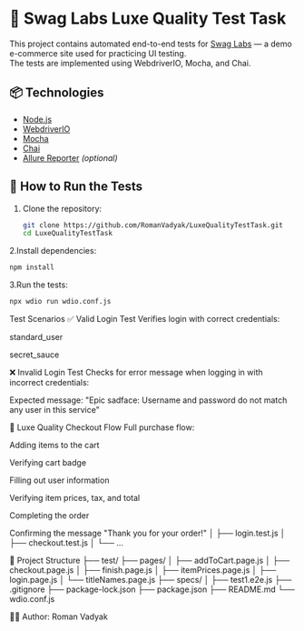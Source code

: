 # 🧪 Swag Labs Luxe Quality Test Task

This project contains automated end-to-end tests for [Swag Labs](https://www.saucedemo.com/) — a demo e-commerce site used for practicing UI testing.  
The tests are implemented using WebdriverIO, Mocha, and Chai.

## 📦 Technologies

- [Node.js](https://nodejs.org/)
- [WebdriverIO](https://webdriver.io/)
- [Mocha](https://mochajs.org/)
- [Chai](https://www.chaijs.com/)
- [Allure Reporter](https://webdriver.io/docs/allure-reporter/) *(optional)*

## 🚀 How to Run the Tests

1. Clone the repository:
   ```bash
   git clone https://github.com/RomanVadyak/LuxeQualityTestTask.git
   cd LuxeQualityTestTask
2.Install dependencies:
  ```bash
  npm install
```
3.Run the tests:
  ```bash
  npx wdio run wdio.conf.js
```
   Test Scenarios
✅ Valid Login Test
Verifies login with correct credentials:

standard_user

secret_sauce

❌ Invalid Login Test
Checks for error message when logging in with incorrect credentials:

Expected message: "Epic sadface: Username and password do not match any user in this service"

🛒 Luxe Quality Checkout Flow
Full purchase flow:

Adding items to the cart

Verifying cart badge

Filling out user information

Verifying item prices, tax, and total

Completing the order

Confirming the message "Thank you for your order!"
│   ├── login.test.js
│   ├── checkout.test.js
│   └── ...

📁 Project Structure
├── test/
├── pages/
│   ├── addToCart.page.js
│   ├── checkout.page.js
│   ├── finish.page.js
│   ├── itemPrices.page.js
│   ├── login.page.js
│   └── titleNames.page.js
├── specs/
│   ├── test1.e2e.js
├── .gitignore
├── package-lock.json
├── package.json
├── README.md
└── wdio.conf.js

👨‍💻 Author: Roman Vadyak
